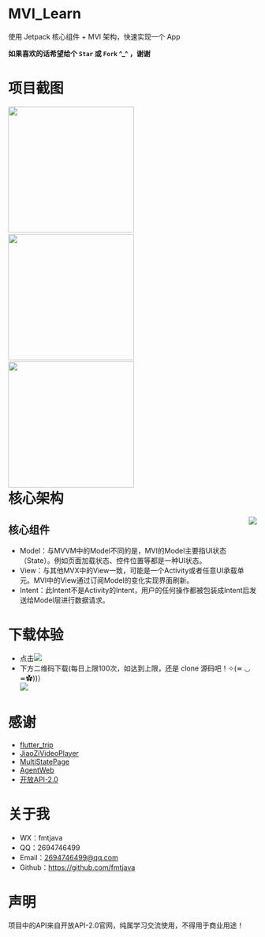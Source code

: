 # MVI_Learn
使用 Jetpack 核心组件 + MVI 架构，快速实现一个 App <br />

**如果喜欢的话希望给个 `Star` 或 `Fork` ^_^ ，谢谢**

# 项目截图
<div style="float:right">
  <img src="http://m.qpic.cn/psc?/V526iEgm3HgG9w0K6aQL2X9HJE4OnV96/ruAMsa53pVQWN7FLK88i5tuV.xcdG5PbBcujY8bsNV2YQrFFuZzstX67drF5NHv*WIYlz8KjbgNX.dvICL0OzGJlgVX1JnxYChI4IAcfX8g!/b&bo=gAIkBd0EAAoDZzI!&rf=viewer_4" width="255"/>&nbsp;&nbsp;&nbsp;
  <img src="http://m.qpic.cn/psc?/V526iEgm3HgG9w0K6aQL2X9HJE4OnV96/ruAMsa53pVQWN7FLK88i5tuV.xcdG5PbBcujY8bsNV2R.*zPNX*OYuKdnC1j5brmrUkkvSGM4wa8kKXTBOFO1eFKA81X3XxvzBqJ2ZKS.NY!/b&bo=gAIkBd0EAAoDVwI!&rf=viewer_4" width="255"/>&nbsp;&nbsp;&nbsp;
  <img src="http://m.qpic.cn/psc?/V526iEgm3HgG9w0K6aQL2X9HJE4OnV96/ruAMsa53pVQWN7FLK88i5tuV.xcdG5PbBcujY8bsNV2ET3wphonD00PzOMlFFbX.1b5KKfCo1H3L6FlTjAg6j*A.a3UeyRJ4sGzGMQUWZsY!/b&bo=gAIkBd0EAAoDRxI!&rf=viewer_4" width="255"/>
</div>

<br/>

# 核心架构
<div style="float:right">
  <img src="http://m.qpic.cn/psc?/V526iEgm3HgG9w0K6aQL2X9HJE4OnV96/ruAMsa53pVQWN7FLK88i5uh.esy8dQlWqrURok1A5d1zpBnGz8lmOXdQ7ZghPKPMCc9xABkfkaSoDiUPbxe92dx5pWzpRtfRT4r3xBtQuag!/b&bo=gAK1AYACtQEBFzA!&rf=viewer_4"/>
</div>

## 核心组件
   - Model：与MVVM中的Model不同的是，MVI的Model主要指UI状态（State）。例如页面加载状态、控件位置等都是一种UI状态。
   - View：与其他MVX中的View一致，可能是一个Activity或者任意UI承载单元。MVI中的View通过订阅Model的变化实现界面刷新。
   - Intent：此Intent不是Activity的Intent，用户的任何操作都被包装成Intent后发送给Model层进行数据请求。
  
# 下载体验
 - 点击[![](https://img.shields.io/badge/Download-apk-green.svg)](https://www.pgyer.com/pbIB)
 - 下方二维码下载(每日上限100次，如达到上限，还是 clone 源码吧！✧(≖ ◡ ≖✿))）<br/>
   <img src="https://www.pgyer.com/app/qrcode/8SDl"/>  
   
# 感谢
  - [flutter_trip](https://github.com/wkl007/flutter_trip)
  - [JiaoZiVideoPlayer](https://github.com/Jzvd/JZVideo)
  - [MultiStatePage](https://github.com/Zhao-Yan-Yan/MultiStatePage)
  - [AgentWeb](https://github.com/Justson/AgentWeb)
  - [开放API-2.0](https://api.apiopen.top/)

 # 关于我
  - WX：fmtjava
  - QQ：2694746499
  - Email：2694746499@qq.com
  - Github：https://github.com/fmtjava

 # 声明
  项目中的API来自开放API-2.0官网，纯属学习交流使用，不得用于商业用途！   
   
